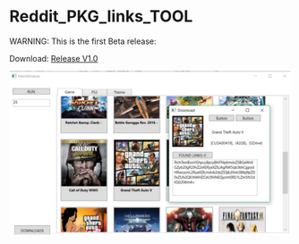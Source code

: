 # Reddit_PKG_links_TOOL

WARNING: This is the first Beta release:

Download: [Release V1.0](https://github.com/BIGnWizZle/Reddit_PKG_links_TOOL/raw/master/Beta_Release%20V1.0.zip)

![Example](https://github.com/BIGnWizZle/Reddit_PKG_links_TOOL/blob/master/Example.jpg)

